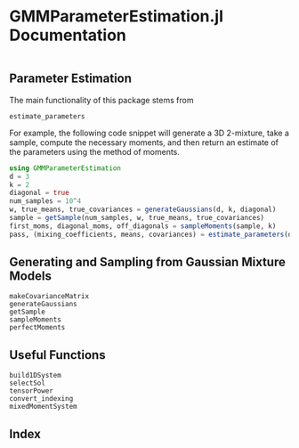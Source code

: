 # GMMParameterEstimation.jl Documentation

```@contents
```

## Parameter Estimation

The main functionality of this package stems from 

```@docs
estimate_parameters
```

For example, the following code snippet will generate a 3D 2-mixture, take a sample, compute the necessary moments, and then return an estimate of the parameters using the method of moments.

```julia
using GMMParameterEstimation
d = 3
k = 2
diagonal = true
num_samples = 10^4
w, true_means, true_covariances = generateGaussians(d, k, diagonal)
sample = getSample(num_samples, w, true_means, true_covariances)
first_moms, diagonal_moms, off_diagonals = sampleMoments(sample, k)
pass, (mixing_coefficients, means, covariances) = estimate_parameters(d, k, first_moms, diagonal_moms, off_diagonals, diagonal)
```

## Generating and Sampling from Gaussian Mixture Models

```@docs
makeCovarianceMatrix
generateGaussians
getSample
sampleMoments
perfectMoments
```

## Useful Functions

```@docs
build1DSystem
selectSol
tensorPower
convert_indexing
mixedMomentSystem
```

## Index

```@index
```
